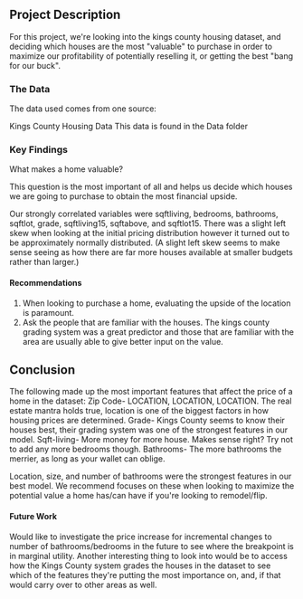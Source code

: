 ## Project Description

For this project, we're looking into the kings county housing dataset, and deciding which houses are the most "valuable" to purchase in order to maximize our profitability of potentially reselling it, or getting the best "bang for our buck".

### The Data

The data used comes from one source:

Kings County Housing Data
This data is found in the Data folder

### Key Findings

What makes a home valuable?

This question is the most important of all and helps us decide which houses we are going to purchase to obtain the most financial upside.

Our strongly correlated variables were sqftliving, bedrooms, bathrooms, sqftlot, grade, sqftliving15, sqftabove, and sqftlot15.  There was a slight left skew when looking at the initial pricing distribution however it turned out to be approximately normally distributed.  (A slight left skew seems to make sense seeing as how there are far more houses available at smaller budgets rather than larger.)


#### Recommendations
1. When looking to purchase a home, evaluating the upside of the location is paramount.
2. Ask the people that are familiar with the houses.  The kings county grading system was a great predictor and those that are familiar with the area are usually able to give better input on the value.

## Conclusion

The following made up the most important features that affect the price of a home in the dataset:
Zip Code- LOCATION, LOCATION, LOCATION.  The real estate mantra holds true, location is one of the biggest factors in how housing prices are determined.
Grade- Kings County seems to know their houses best, their grading system was one of the strongest features in our model.
Sqft-living- More money for more house.  Makes sense right?  Try not to add any more bedrooms though.
Bathrooms- The more bathrooms the merrier, as long as your wallet can oblige.  

Location, size, and number of bathrooms were the strongest features in our best model.  We recommend focuses on these when looking to maximize the potential value a home has/can have if you're looking to remodel/flip.

#### Future Work

Would like to investigate the price increase for incremental changes to number of bathrooms/bedrooms in the future to see where the breakpoint is in marginal utility.  Another interesting thing to look into would be to access how the Kings County system grades the houses in the dataset to see which of the features they're putting the most importance on, and, if that would carry over to other areas as well.

